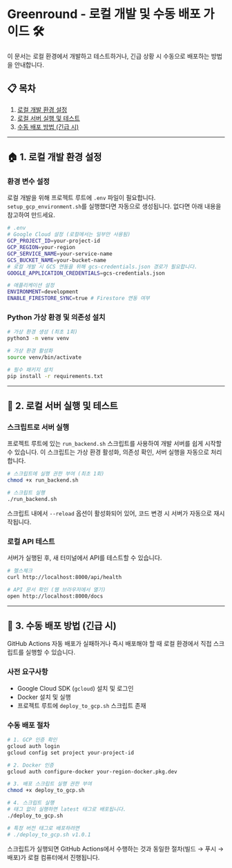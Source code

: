 # Greenround - 로컬 개발 및 수동 배포 가이드 🛠️

이 문서는 로컬 환경에서 개발하고 테스트하거나, 긴급 상황 시 수동으로 배포하는 방법을 안내합니다.

## 📋 목차
1. [로컬 개발 환경 설정](#1-로컬-개발-환경-설정)
2. [로컬 서버 실행 및 테스트](#2-로컬-서버-실행-및-테스트)
3. [수동 배포 방법 (긴급 시)](#3-수동-배포-방법-긴급-시)

---

## 🏠 1. 로컬 개발 환경 설정

### 환경 변수 설정
로컬 개발을 위해 프로젝트 루트에 `.env` 파일이 필요합니다. `setup_gcp_environment.sh`를 실행했다면 자동으로 생성됩니다. 없다면 아래 내용을 참고하여 만드세요.

```bash
# .env
# Google Cloud 설정 (로컬에서는 일부만 사용됨)
GCP_PROJECT_ID=your-project-id
GCP_REGION=your-region
GCP_SERVICE_NAME=your-service-name
GCS_BUCKET_NAME=your-bucket-name
# 로컬 개발 시 GCS 연동을 위해 gcs-credentials.json 경로가 필요합니다.
GOOGLE_APPLICATION_CREDENTIALS=gcs-credentials.json

# 애플리케이션 설정
ENVIRONMENT=development
ENABLE_FIRESTORE_SYNC=true # Firestore 연동 여부
```

### Python 가상 환경 및 의존성 설치
```bash
# 가상 환경 생성 (최초 1회)
python3 -m venv venv

# 가상 환경 활성화
source venv/bin/activate

# 필수 패키지 설치
pip install -r requirements.txt
```

---

## 🚀 2. 로컬 서버 실행 및 테스트

### 스크립트로 서버 실행
프로젝트 루트에 있는 `run_backend.sh` 스크립트를 사용하여 개발 서버를 쉽게 시작할 수 있습니다. 이 스크립트는 가상 환경 활성화, 의존성 확인, 서버 실행을 자동으로 처리합니다.

```bash
# 스크립트에 실행 권한 부여 (최초 1회)
chmod +x run_backend.sh

# 스크립트 실행
./run_backend.sh
```
스크립트 내에서 `--reload` 옵션이 활성화되어 있어, 코드 변경 시 서버가 자동으로 재시작됩니다.

### 로컬 API 테스트
서버가 실행된 후, 새 터미널에서 API를 테스트할 수 있습니다.

```bash
# 헬스체크
curl http://localhost:8000/api/health

# API 문서 확인 (웹 브라우저에서 열기)
open http://localhost:8000/docs
```

---

## 🚨 3. 수동 배포 방법 (긴급 시)

GitHub Actions 자동 배포가 실패하거나 즉시 배포해야 할 때 로컬 환경에서 직접 스크립트를 실행할 수 있습니다.

### 사전 요구사항
-   Google Cloud SDK (`gcloud`) 설치 및 로그인
-   Docker 설치 및 실행
-   프로젝트 루트에 `deploy_to_gcp.sh` 스크립트 존재

### 수동 배포 절차
```bash
# 1. GCP 인증 확인
gcloud auth login
gcloud config set project your-project-id

# 2. Docker 인증
gcloud auth configure-docker your-region-docker.pkg.dev

# 3. 배포 스크립트 실행 권한 부여
chmod +x deploy_to_gcp.sh

# 4. 스크립트 실행
# 태그 없이 실행하면 latest 태그로 배포됩니다.
./deploy_to_gcp.sh

# 특정 버전 태그로 배포하려면
# ./deploy_to_gcp.sh v1.0.1
```

스크립트가 실행되면 GitHub Actions에서 수행하는 것과 동일한 절차(빌드 → 푸시 → 배포)가 로컬 컴퓨터에서 진행됩니다. 